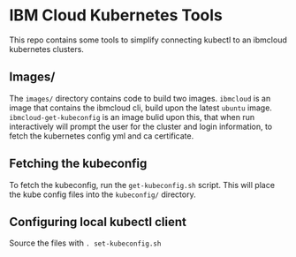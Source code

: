 # IBM Cloud Kubernetes Tools

This repo contains some tools to simplify connecting kubectl to an ibmcloud kubernetes clusters.

## Images/

The `images/` directory contains code to build two images.  `ibmcloud` is an image that contains the ibmcloud cli, build upon the latest `ubuntu` image.  `ibmcloud-get-kubeconfig` is an image bulid upon this, that when run interactively will prompt the user for the cluster and login information, to fetch the kubernetes config yml and ca certificate. 

## Fetching the kubeconfig

To fetch the kubeconfig, run the `get-kubeconfig.sh` script.  This will place the kube config files into the `kubeconfig/` directory.

## Configuring local kubectl client

Source the files with `. set-kubeconfig.sh`